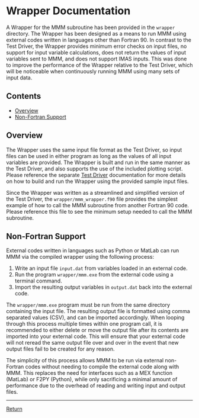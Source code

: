 # Wrapper Documentation

A Wrapper for the MMM subroutine has been provided in the `wrapper` directory.  The Wrapper has been designed as a means to run MMM using external codes written in languages other than Fortran 90.  In contrast to the Test Driver, the Wrapper provides minimum error checks on input files, no support for input variable calculations, does not return the values of input variables sent to MMM, and does not support IMAS inputs.  This was done to improve the performance of the Wrapper relative to the Test Driver, which will be noticeable when continuously running MMM using many sets of input data.

## Contents

- [Overview](#overview)
- [Non-Fortran Support](#non-fortran-support)

## Overview

The Wrapper uses the same input file format as the Test Driver, so input files can be used in either program as long as the values of all input variables are provided.  The Wrapper is built and run in the same manner as the Test Driver, and also supports the use of the included plotting script.  Please reference the separate [Test Driver](TestDriver.md) documentation for more details on how to build and run the Wrapper using the provided sample input files.

Since the Wrapper was written as a streamlined and simplified version of the Test Driver, the `wrapper/mmm_wrapper.f90` file provides the simplest example of how to call the MMM subroutine from another Fortran 90 code.  Please reference this file to see the minimum setup needed to call the MMM subroutine.

## Non-Fortran Support

External codes written in languages such as Python or MatLab can run MMM via the compiled wrapper using the following process:

1. Write an input file `input.dat` from variables loaded in an external code.
2. Run the program `wrapper/mmm.exe` from the external code using a terminal command.
3. Import the resulting output variables in `output.dat` back into the external code.

The `wrapper/mmm.exe` program must be run from the same directory containing the input file.  The resulting output file is formatted using comma separated values (CSV), and can be imported accordingly.  When looping through this process multiple times within one program call, it is recommended to either delete or move the output file after its contents are imported into your external code.  This will ensure that your external code will not reread the same output file over and over in the event that new output files fail to be created for any reason.

The simplicity of this process allows MMM to be run via external non-Fortran codes without needing to compile the external code along with MMM.  This replaces the need for interfaces such as a MEX function (MatLab) or F2PY (Python), while only sacrificing a minimal amount of performance due to the overhead of reading and writing input and output files.

---

[Return](../README.md)
